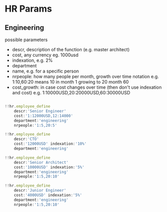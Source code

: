 # HR Params

## Engineering

possible parameters

- descr, description of the function (e.g. master architect)
- cost, any currency eg. 1000usd
- indexation, e.g. 2%
- department
- name, e.g. for a specific person
- nrpeople: how many people per month, growth over time notation e.g. 1:10,60:20  means 10 in month 1 growing to 20 month 60
- cost_growth: in case cost changes over time (then don't use indexation and cost) e.g. 1:10000USD,20:20000USD,60:30000USD


```js

!!hr.employee_define 
    descr:'Senior Engineer' 
    cost:'1:12000USD,12:14000'
    department:'engineering'
    nrpeople:'1:5,20:5'

!!hr.employee_define 
    descr:'CTO'  
    cost:'12000USD' indexation:'10%' 
    department:'engineering'

!!hr.employee_define 
    descr:'Senior Architect'  
    cost:'10000USD' indexation:'5%' 
    department:'engineering'
    nrpeople:'1:5,20:10'

!!hr.employee_define 
    descr:'Junior Engineer' 
    cost:'4000USD' indexation:'5%' 
    department:'engineering'
    nrpeople:'1:5,20:10'


```

